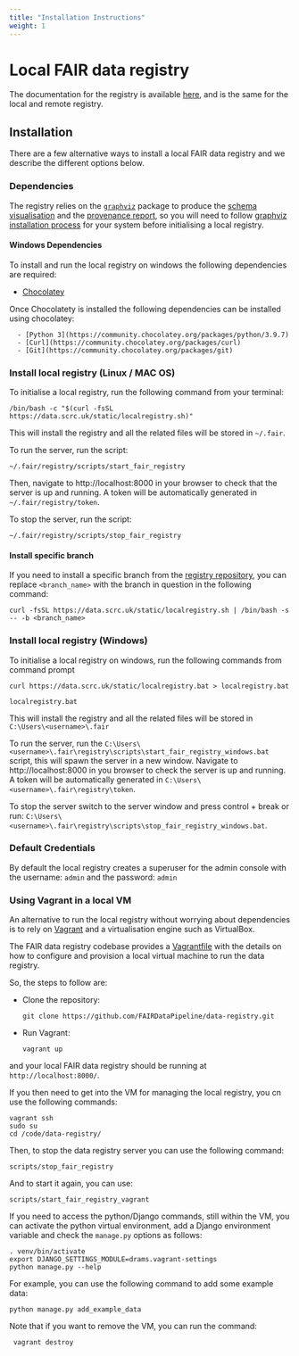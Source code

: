 ```yaml
---
title: "Installation Instructions"
weight: 1
---
```



# Local FAIR data registry


The documentation for the registry is available [here](https://data.scrc.uk/docs/), and is the same for the local and remote registry.

## Installation

There are a few alternative ways to install a local FAIR data registry and we describe the different options below.
### Dependencies

The registry relies on the [```graphviz```](https://www.graphviz.org) package to produce the [schema visualisation](/docs/data_registry/schema/#schema-diagram) and the [provenance report](/docs/data_registry/prov_report), so you will need to follow [graphviz installation process](https://www.graphviz.org/download/) for your system before initialising a local registry.

#### Windows Dependencies

To install and run the local registry on windows the following dependencies are required:

  - [Chocolatey](https://chocolatey.org/)
    
Once Chocolatety is installed the following dependencies can be installed using chocolatey:
    
      - [Python 3](https://community.chocolatey.org/packages/python/3.9.7)
      - [Curl](https://community.chocolatey.org/packages/curl)
      - [Git](https://community.chocolatey.org/packages/git)

### Install local registry (Linux / MAC OS)

To initialise a local registry, run the following command from your terminal:

```
/bin/bash -c "$(curl -fsSL https://data.scrc.uk/static/localregistry.sh)"
```

This will install the registry and all the related files will be stored in `~/.fair`.

To run the server, run the script:

```
~/.fair/registry/scripts/start_fair_registry
```

Then, navigate to http://localhost:8000 in your browser to check that the server is up and running. A token will be automatically generated in `~/.fair/registry/token`.

To stop the server, run the script:

```
~/.fair/registry/scripts/stop_fair_registry
```

#### Install specific branch

If you need to install a specific branch from the [registry repository](https://github.com/FAIRDataPipeline/data-registry), you can replace `<branch_name>` with the branch in question in the following command:

```
curl -fsSL https://data.scrc.uk/static/localregistry.sh | /bin/bash -s -- -b <branch_name>
```

### Install local registry (Windows)

To initialise a local registry on windows, run the following commands from command prompt

```
curl https://data.scrc.uk/static/localregistry.bat > localregistry.bat

localregistry.bat
```

This will install the registry and all the related files will be stored in `C:\Users\<username>\.fair`

To run the server, run the `C:\Users\<username>\.fair\registry\scripts\start_fair_registry_windows.bat` script, this will spawn the server in a new window.
Navigate to http://localhost:8000 in you browser to check the server is up and running. A token will be automatically generated in `C:\Users\<username>\.fair\registry\token`.

To stop the server switch to the server window and press control + break or run: `C:\Users\<username>\.fair\registry\scripts\stop_fair_registry_windows.bat`.

### Default Credentials

By default the local registry creates a superuser for the admin console with the username: `admin` and the password: `admin`

### Using Vagrant in a local VM

An alternative to run the local registry without worrying about dependencies is to rely on [Vagrant](https://www.vagrantup.com/) and a virtualisation engine such as VirtualBox.

The FAIR data registry codebase provides a [Vagrantfile](https://github.com/FAIRDataPipeline/data-registry/blob/main/Vagrantfile) with the details on how to configure and provision a local virtual machine to run the data registry.

So, the steps to follow are:

- Clone the repository: 
  
  ```
  git clone https://github.com/FAIRDataPipeline/data-registry.git
  ```
- Run Vagrant:
  
  ```
  vagrant up
  ```

and your local FAIR data registry should be running at ```http://localhost:8000/```.

If you then need to get into the VM for managing the local registry, you cn use the following commands:
 ```
 vagrant ssh
 sudo su
 cd /code/data-registry/
 ```
Then, to stop the data registry server you can use the following command:
 ```
 scripts/stop_fair_registry
 ```
And to start it again, you can use:
 ```
 scripts/start_fair_registry_vagrant
 ```

If you need to access the python/Django commands, still within the VM, you can activate the python virtual environment, add a Django environment variable and check the ```manage.py``` options as follows:
 ```
 . venv/bin/activate
 export DJANGO_SETTINGS_MODULE=drams.vagrant-settings
 python manage.py --help
 ```

 For example, you can use the following command to add some example data:
 ```
 python manage.py add_example_data
 ```

 Note that if you want to remove the VM, you can run the command:

 ```
  vagrant destroy
  ```